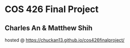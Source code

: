 # COS 426 Final Project
## Charles An & Matthew Shih

hosted @ https://chuckan13.github.io/cos426finalproject/

